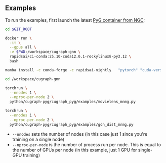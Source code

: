 Examples
--------

To run the examples, first launch the latest [PyG container from NGC](https://catalog.ngc.nvidia.com/orgs/nvidia/containers/pyg):

```bash
cd $GIT_ROOT

docker run \
  -it \
  --gpus all \
  -v $PWD:/workspace/cugraph-gnn \
  rapidsai/ci-conda:25.10-cuda12.0.1-rockylinux8-py3.12 \
  bash

mamba install -c conda-forge -c rapidsai-nightly   "pytorch" "cuda-version=12.9"   "cugraph-pyg=25.10.*" "pylibwholegraph=25.10.*" "cudf=25.10.*"   "cuml=25.10.*" "ogb" "sentence-transformers"
```

```bash
cd /workspace/cugraph-gnn

torchrun \
  --nnodes 1 \
  --nproc-per-node 2 \
  python/cugraph-pyg/cugraph_pyg/examples/movielens_mnmg.py

torchrun \
  --nnodes 1 \
  --nproc-per-node 2 \
  python/cugraph-pyg/cugraph_pyg/examples/gcn_dist_mnmg.py

```

- `--nnodes` sets the number of nodes (in this case just 1 since you're training on a single node)
- `--nproc-per-node` is the number of process run per node.  This is equal to the number of GPUs per node (in this example, just 1 GPU for single-GPU training)
